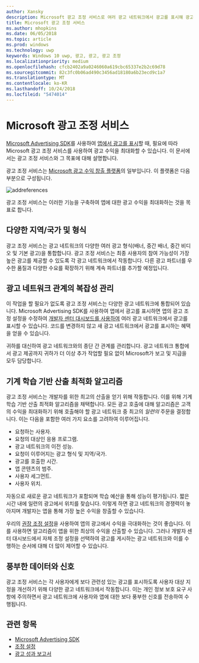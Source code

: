 ```yaml
---
author: Xansky
description: Microsoft 광고 조정 서비스로 여러 광고 네트워크에서 광고를 표시해 광고 수익과 앱 홍보 기능을 극대화 할 수 있습니다.
title: Microsoft 광고 조정 서비스
ms.author: mhopkins
ms.date: 06/05/2018
ms.topic: article
ms.prod: windows
ms.technology: uwp
keywords: Windows 10 uwp, 광고, 광고, 광고 조정
ms.localizationpriority: medium
ms.openlocfilehash: cfcb2402a9a0246060a619cbc65337e2b2c69d78
ms.sourcegitcommit: 82c3fc0b06ad490c3456ad18180a6b23ecd9c1a7
ms.translationtype: MT
ms.contentlocale: ko-KR
ms.lasthandoff: 10/24/2018
ms.locfileid: "5474014"
---
```

# <a name="microsoft-ad-mediation-service"></a>Microsoft 광고 조정 서비스

[Microsoft Advertising SDK](http://aka.ms/ads-sdk-uwp)를 사용하여 [앱에서 광고를 표시](display-ads-in-your-app.md)할 때, 필요에 따라 Microsoft 광고 조정 서비스를 사용하여 광고 수익을 최대화할 수 있습니다. 이 문서에서는 광고 조정 서비스와 그 목표에 대해 설명합니다.

광고 조정 서비스는 [Microsoft 광고 수익 창출 플랫폼](https://developer.microsoft.com/windows/ad-monetization-platform)의 일부입니다. 이 플랫폼은 다음 부분으로 구성됩니다.

![addreferences](images/ad-mediation-service.png)

광고 조정 서비스는 이러한 기능을 구축하여 앱에 대한 광고 수익을 최대화하는 것을 목표로 합니다.

## <a name="diversity-of-demand-by-market-and-format"></a>다양한 지역/국가 및 형식

광고 조정 서비스는 광고 네트워크의 다양한 여러 광고 형식(배너, 중간 배너, 중간 비디오 및 기본 광고)을 통합합니다. 광고 조정 서비스는 최종 사용자의 참여 가능성이 가장 높은 광고를 제공할 수 있도록 각 광고 네트워크에서 작동합니다. 다른 광고 파트너를 우수한 품질과 다양한 수요를 확장하기 위해 계속 파트너를 추가할 예정입니다.

## <a name="manage-complexity-of-ad-network-relationships"></a>광고 네트워크 관계의 복잡성 관리  

이 작업을 할 필요가 없도록 광고 조정 서비스는 다양한 광고 네트워크에 통합되어 있습니다. Microsoft Advertising SDK를 사용하여 앱에서 광고를 표시하면 앱의 광고 조정 설정을 수정하여 [개발자 센터 대시보드를 사용하여](../publish/in-app-ads.md#mediation-settings) 여러 광고 네트워크에서 광고를 표시할 수 있습니다. 코드를 변경하지 않고 새 광고 네트워크에서 광고를 표시하는 혜택을 얻을 수 있습니다.

귀하를 대신하여 광고 네트워크와의 종단 간 관계를 관리합니다. 광고 네트워크 통합에서 광고 제공까지 귀하가 더 이상 추가 작업할 필요 없이 Microsoft가 보고 및 지급을 모두 담당합니다.

## <a name="machine-learning-based-yield-optimization-algorithms"></a>기계 학습 기반 산출 최적화 알고리즘

광고 조정 서비스는 개발자를 위한 최고의 산출을 얻기 위해 작동합니다. 이를 위해 기계 학습 기반 산출 최적화 알고리즘을 채택합니다. 모든 광고 호출에 대해 알고리즘은 고객의 수익을 최대화하기 위해 호출해야 할 광고 네트워크 중 최고의 *일련의* 주문을 결정합니다. 이는 다음을 포함한 여러 가지 요소를 고려하여 이루어집니다.

* 요청하는 사용자.
* 요청의 대상인 응용 프로그램.
* 광고 네트워크의 이전 성능.
* 요청이 이루어지는 광고 형식 및 지역/국가.
* 광고를 호출한 시간.
* 앱 콘텐츠의 범주.
* 사용자 세그먼트.
* 사용자 위치.

자동으로 새로운 광고 네트워크가 포함되며 학습 예산을 통해 성능이 평가됩니다. 짧은 시간 내에 일련의 광고에서 위치를 찾습니다. 이렇게 하면 광고 네트워크의 경쟁력이 놓아지며 개발자는 앱을 통해 가장 높은 수익을 창출할 수 있습니다.

우리의 [권장 조정 설정](../publish/in-app-ads.md#mediation-settings)을 사용하여 앱의 광고에서 수익을 극대화하는 것이 좋습니다. 이를 사용하면 알고리즘이 앱을 위한 최상의 수익을 산출할 수 있습니다. 그러나 개발자 센터 대시보드에서 자체 조정 설정을 선택하여 광고를 게시하는 광고 네트워크와 이를 수행하는 순서에 대해 더 많이 제어할 수 있습니다.

## <a name="rich-data-and-signals"></a>풍부한 데이터와 신호

광고 조정 서비스는 각 사용자에게 보다 관련성 있는 광고를 표시하도록 사용자 대상 지정을 개선하기 위해 다양한 광고 네트워크에서 작동합니다. 이는 개인 정보 보호 요구 사항에 주의하면서 광고 네트워크에 사용자와 앱에 대한 보다 풍부한 신호를 전송하여 수행됩니다.

## <a name="related-topics"></a>관련 항목

* [Microsoft Advertising SDK](http://aka.ms/ads-sdk-uwp)
* [조정 설정](../publish/in-app-ads.md#mediation-settings)
* [광고 성과 보고서](../publish/advertising-performance-report.md)
